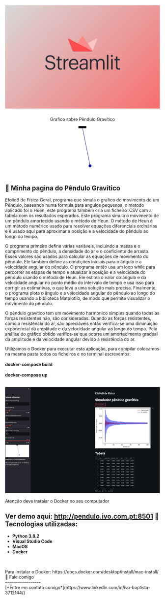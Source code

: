 <h1 align="center">
    <img width="600" src="streamlit.jpg" />
</h1>


<p align="center">
Grafico sobre Pêndulo Gravítico
</p>

<p align="center">
    <img src="angulo-pequeno.gif" ></p>

📌 Minha pagina do Pêndulo Gravítico
------------------
EfolioB de Física Geral, programa que simula o grafico do movimento de um Pêndulo, baseando numa formula para angulos pequenos, o metodo aplicado foi o Huen, este programa também cria um ficheiro .CSV com a tabela com os resultados esperados.
Este programa simula o movimento de um pêndulo amortecido usando o método de Heun. O método de Heun é um método numérico usado para resolver equações diferenciais ordinárias e é usado aqui para aproximar a posição e a velocidade do pêndulo ao longo do tempo.

O programa primeiro define várias variáveis, incluindo a massa e o comprimento do pêndulo, a densidade do ar e o coeficiente de arrasto. Esses valores são usados para calcular as equações de movimento do pêndulo. Ele também define as condições iniciais para o ângulo e a velocidade angular do pêndulo.
O programa então usa um loop while para percorrer as etapas de tempo e atualizar a posição e a velocidade do pêndulo usando o método de Heun. Ele estima o valor do ângulo e da velocidade angular no ponto médio do intervalo de tempo e usa isso para corrigir as estimativas, o que leva a uma solução mais precisa.
Finalmente, o programa plota o ângulo e a velocidade angular do pêndulo ao longo do tempo usando a biblioteca Matplotlib, de modo que permite visualizar o movimento do pêndulo.

O pêndulo gravítico tem um movimento harmónico simples quando todas as forças resistentes não, são consideradas.
Quando as forças resistentes, como a resistência do ar, são apreciáveis então verifica-se uma diminuição exponencial da amplitude e da velocidade angular ao longo do tempo.
Pela análise do gráfico obtido verifica-se que ocorre um amortecimento gradual da amplitude e da velocidade angular devido à resistência do ar. 
 
Utilizamos o Docker para executar esta aplicação, para compilar colocamos na mesma pasta todos os ficheiros e no terminal escrevemos:<br>
<br>
<strong>docker-compose build</strong><br>
<br>
<strong>docker-compose up</strong><br>
<br>
<p align="center">
    <img width="1400" src="stremlitgrafico.jpg" />
</p>
Atenção deve instalar o Docker no seu computador

Ver demo aqui:   http://pendulo.ivo.com.pt:8501
🔧 Tecnologias utilizadas:
------------------

- <strong>Python 3.8.2</strong>
- <strong>Visual Studio Code</strong>
- <strong>MacOS</strong>
- <strong>Docker</strong>
<br>
<br>
Para instalar o Docker: https://docs.docker.com/desktop/install/mac-install/<br>
💬 Fale comigo<br>
------------------<br>
[*Entre em contato comigo*](https://www.linkedin.com/in/ivo-baptista-3712144/)<br>
























